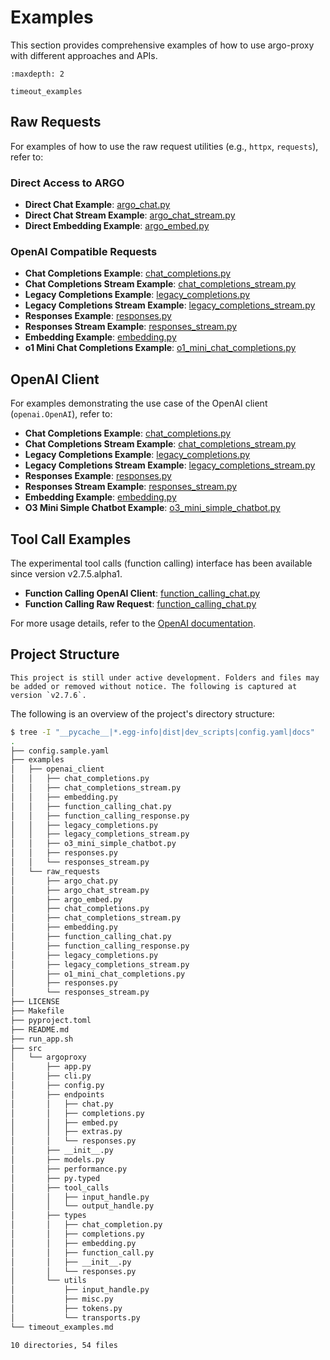 # Examples

This section provides comprehensive examples of how to use argo-proxy with different approaches and APIs.

```{toctree}
:maxdepth: 2

timeout_examples
```

## Raw Requests

For examples of how to use the raw request utilities (e.g., `httpx`, `requests`), refer to:

### Direct Access to ARGO

- **Direct Chat Example**: [argo_chat.py](https://github.com/Oaklight/argo-proxy/blob/master/examples/raw_requests/argo_chat.py)
- **Direct Chat Stream Example**: [argo_chat_stream.py](https://github.com/Oaklight/argo-proxy/blob/master/examples/raw_requests/argo_chat_stream.py)
- **Direct Embedding Example**: [argo_embed.py](https://github.com/Oaklight/argo-proxy/blob/master/examples/raw_requests/argo_embed.py)

### OpenAI Compatible Requests

- **Chat Completions Example**: [chat_completions.py](https://github.com/Oaklight/argo-proxy/blob/master/examples/raw_requests/chat_completions.py)
- **Chat Completions Stream Example**: [chat_completions_stream.py](https://github.com/Oaklight/argo-proxy/blob/master/examples/raw_requests/chat_completions_stream.py)
- **Legacy Completions Example**: [legacy_completions.py](https://github.com/Oaklight/argo-proxy/blob/master/examples/raw_requests/legacy_completions.py)
- **Legacy Completions Stream Example**: [legacy_completions_stream.py](https://github.com/Oaklight/argo-proxy/blob/master/examples/raw_requests/legacy_completions_stream.py)
- **Responses Example**: [responses.py](https://github.com/Oaklight/argo-proxy/blob/master/examples/raw_requests/responses.py)
- **Responses Stream Example**: [responses_stream.py](https://github.com/Oaklight/argo-proxy/blob/master/examples/raw_requests/responses_stream.py)
- **Embedding Example**: [embedding.py](https://github.com/Oaklight/argo-proxy/blob/master/examples/raw_requests/embedding.py)
- **o1 Mini Chat Completions Example**: [o1_mini_chat_completions.py](https://github.com/Oaklight/argo-proxy/blob/master/examples/raw_requests/o1_mini_chat_completions.py)

## OpenAI Client

For examples demonstrating the use case of the OpenAI client (`openai.OpenAI`), refer to:

- **Chat Completions Example**: [chat_completions.py](https://github.com/Oaklight/argo-proxy/blob/master/examples/openai_client/chat_completions.py)
- **Chat Completions Stream Example**: [chat_completions_stream.py](https://github.com/Oaklight/argo-proxy/blob/master/examples/openai_client/chat_completions_stream.py)
- **Legacy Completions Example**: [legacy_completions.py](https://github.com/Oaklight/argo-proxy/blob/master/examples/openai_client/legacy_completions.py)
- **Legacy Completions Stream Example**: [legacy_completions_stream.py](https://github.com/Oaklight/argo-proxy/blob/master/examples/openai_client/legacy_completions_stream.py)
- **Responses Example**: [responses.py](https://github.com/Oaklight/argo-proxy/blob/master/examples/openai_client/responses.py)
- **Responses Stream Example**: [responses_stream.py](https://github.com/Oaklight/argo-proxy/blob/master/examples/openai_client/responses_stream.py)
- **Embedding Example**: [embedding.py](https://github.com/Oaklight/argo-proxy/blob/master/examples/openai_client/embedding.py)
- **O3 Mini Simple Chatbot Example**: [o3_mini_simple_chatbot.py](https://github.com/Oaklight/argo-proxy/blob/master/examples/openai_client/o3_mini_simple_chatbot.py)

## Tool Call Examples

The experimental tool calls (function calling) interface has been available since version v2.7.5.alpha1.

- **Function Calling OpenAI Client**: [function_calling_chat.py](https://github.com/Oaklight/argo-proxy/blob/master/examples/openai_client/function_calling_chat.py)
- **Function Calling Raw Request**: [function_calling_chat.py](https://github.com/Oaklight/argo-proxy/blob/master/examples/raw_requests/function_calling_chat.py)

For more usage details, refer to the [OpenAI documentation](https://platform.openai.com/docs/guides/function-calling).

## Project Structure

```{note}
This project is still under active development. Folders and files may be added or removed without notice. The following is captured at version `v2.7.6`.
```

The following is an overview of the project's directory structure:

```bash
$ tree -I "__pycache__|*.egg-info|dist|dev_scripts|config.yaml|docs"
.
├── config.sample.yaml
├── examples
│   ├── openai_client
│   │   ├── chat_completions.py
│   │   ├── chat_completions_stream.py
│   │   ├── embedding.py
│   │   ├── function_calling_chat.py
│   │   ├── function_calling_response.py
│   │   ├── legacy_completions.py
│   │   ├── legacy_completions_stream.py
│   │   ├── o3_mini_simple_chatbot.py
│   │   ├── responses.py
│   │   └── responses_stream.py
│   └── raw_requests
│       ├── argo_chat.py
│       ├── argo_chat_stream.py
│       ├── argo_embed.py
│       ├── chat_completions.py
│       ├── chat_completions_stream.py
│       ├── embedding.py
│       ├── function_calling_chat.py
│       ├── function_calling_response.py
│       ├── legacy_completions.py
│       ├── legacy_completions_stream.py
│       ├── o1_mini_chat_completions.py
│       ├── responses.py
│       └── responses_stream.py
├── LICENSE
├── Makefile
├── pyproject.toml
├── README.md
├── run_app.sh
├── src
│   └── argoproxy
│       ├── app.py
│       ├── cli.py
│       ├── config.py
│       ├── endpoints
│       │   ├── chat.py
│       │   ├── completions.py
│       │   ├── embed.py
│       │   ├── extras.py
│       │   └── responses.py
│       ├── __init__.py
│       ├── models.py
│       ├── performance.py
│       ├── py.typed
│       ├── tool_calls
│       │   ├── input_handle.py
│       │   └── output_handle.py
│       ├── types
│       │   ├── chat_completion.py
│       │   ├── completions.py
│       │   ├── embedding.py
│       │   ├── function_call.py
│       │   ├── __init__.py
│       │   └── responses.py
│       └── utils
│           ├── input_handle.py
│           ├── misc.py
│           ├── tokens.py
│           └── transports.py
└── timeout_examples.md

10 directories, 54 files
```